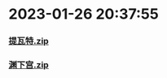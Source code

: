 # 2023-01-26 20:37:55

### [提瓦特.zip](https://raw.githubusercontent.com/Sam5440/Genshin_Impact_Teleport_Files/main/AutoGeneratePoint/Points%28SortByItemKind%29%5Bver2.8%5D%5Bcn-en%5D%5B2022-10-19%5D/Teleport%20ALL%20AutoRange20m%20y_offset_3m%20CN/%E6%A4%8D%E7%89%A9/%E6%B5%B7%E7%81%B5%E8%8A%9D/%E6%8F%90%E7%93%A6%E7%89%B9.zip)

### [渊下宫.zip](https://raw.githubusercontent.com/Sam5440/Genshin_Impact_Teleport_Files/main/AutoGeneratePoint/Points%28SortByItemKind%29%5Bver2.8%5D%5Bcn-en%5D%5B2022-10-19%5D/Teleport%20ALL%20AutoRange20m%20y_offset_3m%20CN/%E6%A4%8D%E7%89%A9/%E6%B5%B7%E7%81%B5%E8%8A%9D/%E6%B8%8A%E4%B8%8B%E5%AE%AB.zip)

